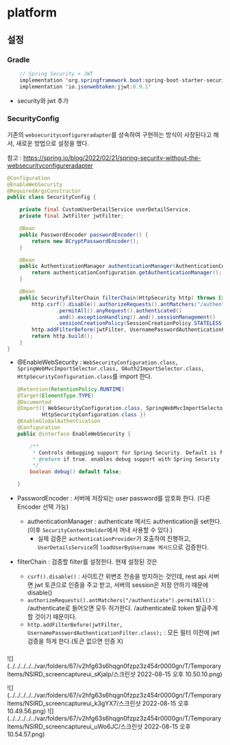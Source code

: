 # platform

## 설정

### Gradle

```java
	// Spring Security + JWT
	implementation 'org.springframework.boot:spring-boot-starter-security'
    implementation 'io.jsonwebtoken:jjwt:0.9.1'
```
* security와 jwt 추가


### SecurityConfig

기존의 `websecurityconfigureradapter`를 상속하여 구현하는 방식이 사장된다고 해서, 
새로운 방법으로 설정을 했다.

참고 : https://spring.io/blog/2022/02/21/spring-security-without-the-websecurityconfigureradapter

```java
@Configuration
@EnableWebSecurity
@RequiredArgsConstructor
public class SecurityConfig {

    private final CustomUserDetailService userDetailService;
    private final JwtFilter jwtFilter;

    @Bean
    public PasswordEncoder passwordEncoder() {
        return new BCryptPasswordEncoder();
    }

    @Bean
    public AuthenticationManager authenticationManager(AuthenticationConfiguration authenticationConfiguration) throws Exception {
        return authenticationConfiguration.getAuthenticationManager();
    }

    @Bean
    public SecurityFilterChain filterChain(HttpSecurity http) throws Exception {
        http.csrf().disable().authorizeRequests().antMatchers("/authenticate")
                .permitAll().anyRequest().authenticated()
                .and().exceptionHandling().and().sessionManagement()
                .sessionCreationPolicy(SessionCreationPolicy.STATELESS);
        http.addFilterBefore(jwtFilter, UsernamePasswordAuthenticationFilter.class);
        return http.build();
    }
}

```
* @EnableWebSecurity : `WebSecurityConfiguration.class, SpringWebMvcImportSelector.class, OAuth2ImportSelector.class,
  HttpSecurityConfiguration.class`를 import 한다.

    ```java
    @Retention(RetentionPolicy.RUNTIME)
    @Target(ElementType.TYPE)
    @Documented
    @Import({ WebSecurityConfiguration.class, SpringWebMvcImportSelector.class, OAuth2ImportSelector.class,
            HttpSecurityConfiguration.class })
    @EnableGlobalAuthentication
    @Configuration
    public @interface EnableWebSecurity {
    
        /**
         * Controls debugging support for Spring Security. Default is false.
         * @return if true, enables debug support with Spring Security
         */
        boolean debug() default false;
    
    }
    ```
* PasswordEncoder : 서버에 저장되는 user password를 암호화 한다. (다른 Encoder 선택 가능)
  * authenticationManager : authenticate 메서드 authentication을 set한다. (이후 `SecurityContextHolder`에서 꺼내 사용할 수 있다.) 
    * 실제 검증은 `authenticationProvider`가 호출하여 진행하고, `UserDetailsService`의 `loadUserByUsername 메서드`으로 검증한다.
* filterChain : 검증할 filter를 설정한다. 현재 설정된 것은
  * `csrf().disable()` : 사이트간 위변조 전송을 방지하는 것인데, rest api 서버면 jwt 토큰으로 인증을 주고 받고, 서버의 session은 저장 안하기 때문에 disable()
  * `authorizeRequests().antMatchers("/authenticate").permitAll()` : /authenticate로 들어오면 모두 허가한다. /authenticate로 token 발급주게 할 것이기 때문이다.
  * `http.addFilterBefore(jwtFilter, UsernamePasswordAuthenticationFilter.class);` : 모든 필터 이전에 jwt 검증을 하게 한다.(토큰 없으면 인증 X)


### 








![](../../../../../var/folders/67/v2hfg63s6hqgn0fzpz3z454r0000gn/T/TemporaryItems/NSIRD_screencaptureui_sKjalp/스크린샷 2022-08-15 오후 10.50.10.png)

![](../../../../../var/folders/67/v2hfg63s6hqgn0fzpz3z454r0000gn/T/TemporaryItems/NSIRD_screencaptureui_k3gYX7/스크린샷 2022-08-15 오후 10.49.56.png)
![](../../../../../var/folders/67/v2hfg63s6hqgn0fzpz3z454r0000gn/T/TemporaryItems/NSIRD_screencaptureui_uWo6JC/스크린샷 2022-08-15 오후 10.54.57.png)
